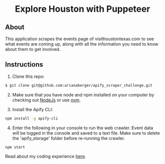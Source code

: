 <h1 align="center">Explore Houston with Puppeteer</h1>

<h2>About</h3>
This application scrapes the events page of visithoustontexas.com to see what events are coming up, along with all the information you need to know about them to get involved.

<h2>Instructions</h3>

1. Clone this repo:

```bash
$ git clone git@github.com:arianaberger/apify_scraper_challenge.git
```

2. Make sure that you have node and npm installed on your computer by checking out <a href='https://nodejs.org/en/download/'>NodeJs</a> or use <a href='https://github.com/nvm-sh/nvm'>nvm</a>.

3. Install the Apify CLI:

```bash
npm install -g apify-cli
```

4. Enter the following in your console to run the web crawler. Event data will be logged in the console and saved to a text file. Make sure to delete the 'apify_storage' folder before re-running the crawler.

```bash
npm start
```

Read about my coding experience <a href='https://thebergermeister.wordpress.com/2019/08/05/code-challenge-web-crawler/'>here</a>.
